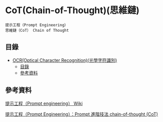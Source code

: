 # CoT(Chain-of-Thought)(思維鏈)

```
提示工程（Prompt Engineering）
思維鏈（CoT） Chain of Thought
```

## 目錄

- [OCR(Optical Character Recognition)(光學字符識別)](#ocroptical-character-recognition光學字符識別)
  - [目錄](#目錄)
  - [參考資料](#參考資料)

## 參考資料

[提示工程（Prompt engineering） Wiki](https://zh.wikipedia.org/zh-tw/%E6%8F%90%E7%A4%BA%E5%B7%A5%E7%A8%8B)

[提示工程（Prompt Engineering）：Prompt 進階技法 chain-of-thought (CoT)](https://ithelp.ithome.com.tw/articles/10323223)
